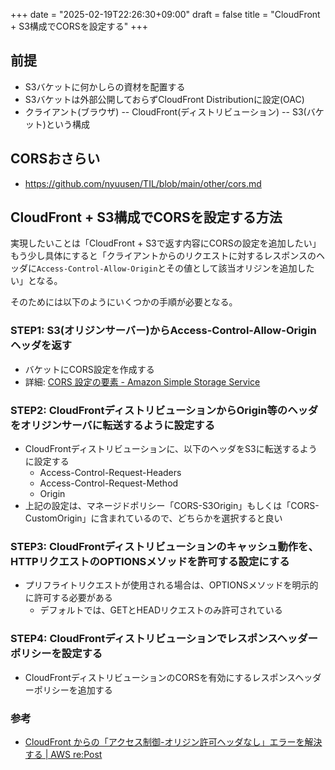 +++
date = "2025-02-19T22:26:30+09:00"
draft = false
title = "CloudFront + S3構成でCORSを設定する"
+++


## 前提

- S3バケットに何かしらの資材を配置する
- S3バケットは外部公開しておらずCloudFront Distributionに設定(OAC)
- クライアント(ブラウザ) -- CloudFront(ディストリビューション) -- S3(バケット)という構成

## CORSおさらい

- https://github.com/nyuusen/TIL/blob/main/other/cors.md

## CloudFront + S3構成でCORSを設定する方法

実現したいことは「CloudFront + S3で返す内容にCORSの設定を追加したい」  
もう少し具体にすると「クライアントからのリクエストに対するレスポンスのヘッダに`Access-Control-Allow-Origin`とその値として該当オリジンを追加したい」となる。

そのためには以下のようにいくつかの手順が必要となる。

### STEP1: S3(オリジンサーバー)からAccess-Control-Allow-Originヘッダを返す

- バケットにCORS設定を作成する
- 詳細: [CORS 設定の要素 - Amazon Simple Storage Service](https://docs.aws.amazon.com/AmazonS3/latest/userguide/ManageCorsUsing.html)

### STEP2: CloudFrontディストリビューションからOrigin等のヘッダをオリジンサーバに転送するように設定する

- CloudFrontディストリビューションに、以下のヘッダをS3に転送するように設定する
  - Access-Control-Request-Headers
  - Access-Control-Request-Method
  - Origin
- 上記の設定は、マネージドポリシー「CORS-S3Origin」もしくは「CORS-CustomOrigin」に含まれているので、どちらかを選択すると良い

### STEP3: CloudFrontディストリビューションのキャッシュ動作を、HTTPリクエストのOPTIONSメソッドを許可する設定にする

- プリフライトリクエストが使用される場合は、OPTIONSメソッドを明示的に許可する必要がある
  - デフォルトでは、GETとHEADリクエストのみ許可されている

### STEP4: CloudFrontディストリビューションでレスポンスヘッダーポリシーを設定する

- CloudFrontディストリビューションのCORSを有効にするレスポンスヘッダーポリシーを追加する

### 参考

- [CloudFront からの「アクセス制御-オリジン許可ヘッダなし」エラーを解決する | AWS re:Post](https://repost.aws/ja/knowledge-center/no-access-control-allow-origin-error)
